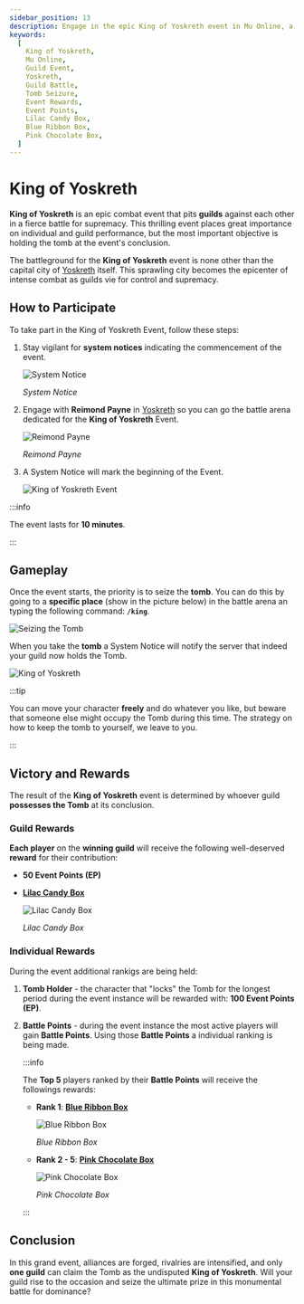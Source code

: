 ```yaml
---
sidebar_position: 13
description: Engage in the epic King of Yoskreth event in Mu Online, a fierce guild-based combat for supremacy in the city of Yoskreth. Learn how to participate, seize the tomb, and reap the rewards for your guild and individual achievements.
keywords:
  [
    King of Yoskreth,
    Mu Online,
    Guild Event,
    Yoskreth,
    Guild Battle,
    Tomb Seizure,
    Event Rewards,
    Event Points,
    Lilac Candy Box,
    Blue Ribbon Box,
    Pink Chocolate Box,
  ]
---
```


# King of Yoskreth

**King of Yoskreth** is an epic combat event that pits **guilds** against each other in a fierce battle for supremacy. This thrilling event places great importance on individual and guild performance, but the most important objective is holding the tomb at the event's conclusion.

The battleground for the **King of Yoskreth** event is none other than the capital city of [Yoskreth](/maps/yoskreth) itself. This sprawling city becomes the epicenter of intense combat as guilds vie for control and supremacy.

## How to Participate

To take part in the King of Yoskreth Event, follow these steps:

1. Stay vigilant for **system notices** indicating the commencement of the event.

   ![System Notice](/img/events/king/king-notice.jpg)

   _System Notice_

2. Engage with **Reimond Payne** in [Yoskreth](/maps/yoskreth) so you can go the battle arena dedicated for the **King of Yoskreth** Event.

   ![Reimond Payne](/img/events/king/king-npc.jpg)

   _Reimond Payne_

3. A System Notice will mark the beginning of the Event.

   ![King of Yoskreth Event](/img/events/king/king-start.jpg)

:::info

The event lasts for **10 minutes**.

:::

## Gameplay

Once the event starts, the priority is to seize the **tomb**. You can do this by going to a **specific place** (show in the picture below) in the battle arena an typing the following command: **`/king`**.

![Seizing the Tomb](/img/events/king/king-throne.jpg)

When you take the **tomb** a System Notice will notify the server that indeed your guild now holds the Tomb.

![King of Yoskreth](/img/events/king/king-throne-2.jpg)

:::tip

You can move your character **freely** and do whatever you like, but beware that someone else might occupy the Tomb during this time. The strategy on how to keep the tomb to yourself, we leave to you.

:::

## Victory and Rewards

The result of the **King of Yoskreth** event is determined by whoever guild **possesses the Tomb** at its conclusion.

### Guild Rewards

**Each player** on the **winning guild** will receive the following well-deserved **reward** for their contribution:

- **50 Event Points (EP)**
- **[Lilac Candy Box](/items/item-bags/misc/lilac-candy-box)**

  ![Lilac Candy Box](/img/items/item-bags/lilac-candy-box.png)

  _Lilac Candy Box_

### Individual Rewards

During the event additional rankigs are being held:

1. **Tomb Holder** - the character that "locks" the Tomb for the longest period during the event instance will be rewarded with: **100 Event Points (EP)**.

2. **Battle Points** - during the event instance the most active players will gain **Battle Points**. Using those **Battle Points** a individual ranking is being made.

   :::info

   The **Top 5** players ranked by their **Battle Points** will receive the followings rewards:

   - **Rank 1**: **[Blue Ribbon Box](/items/item-bags/exc/blue-ribbon-box)**

     ![Blue Ribbon Box](/img/items/item-bags/box-of-blue-ribbon.png)

     _Blue Ribbon Box_

   - **Rank 2 - 5**: **[Pink Chocolate Box](/items/item-bags/misc/pink-chocolate-box)**

     ![Pink Chocolate Box](/img/items/item-bags/pink-chocolate-box.png)

     _Pink Chocolate Box_

   :::

## Conclusion

In this grand event, alliances are forged, rivalries are intensified, and only **one guild** can claim the Tomb as the undisputed **King of Yoskreth**. Will your guild rise to the occasion and seize the ultimate prize in this monumental battle for dominance?
